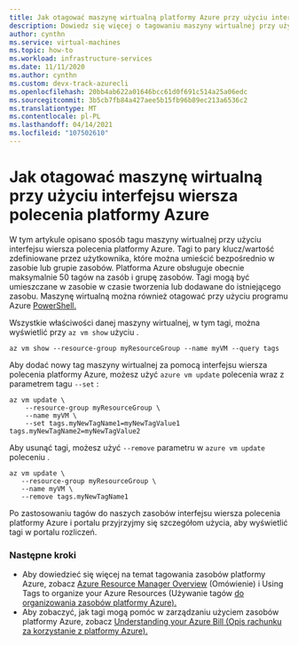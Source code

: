 ```yaml
---
title: Jak otagować maszynę wirtualną platformy Azure przy użyciu interfejsu wiersza polecenia platformy Azure
description: Dowiedz się więcej o tagowaniu maszyny wirtualnej przy użyciu interfejsu wiersza polecenia platformy Azure.
author: cynthn
ms.service: virtual-machines
ms.topic: how-to
ms.workload: infrastructure-services
ms.date: 11/11/2020
ms.author: cynthn
ms.custom: devx-track-azurecli
ms.openlocfilehash: 20bb4ab622a01646bcc61d0f691c514a25a06edc
ms.sourcegitcommit: 3b5cb7fb84a427aee5b15fb96b89ec213a6536c2
ms.translationtype: MT
ms.contentlocale: pl-PL
ms.lasthandoff: 04/14/2021
ms.locfileid: "107502610"
---
```

# <a name="how-to-tag-a-vm-using-the-azure-cli"></a>Jak otagować maszynę wirtualną przy użyciu interfejsu wiersza polecenia platformy Azure

W tym artykule opisano sposób tagu maszyny wirtualnej przy użyciu interfejsu wiersza polecenia platformy Azure. Tagi to pary klucz/wartość zdefiniowane przez użytkownika, które można umieścić bezpośrednio w zasobie lub grupie zasobów. Platforma Azure obsługuje obecnie maksymalnie 50 tagów na zasób i grupę zasobów. Tagi mogą być umieszczane w zasobie w czasie tworzenia lub dodawane do istniejącego zasobu. Maszynę wirtualną można również otagować przy użyciu programu Azure [PowerShell.](tag-powershell.md)


Wszystkie właściwości danej maszyny wirtualnej, w tym tagi, można wyświetlić przy `az vm show` użyciu .

```azurecli-interactive
az vm show --resource-group myResourceGroup --name myVM --query tags
```

Aby dodać nowy tag maszyny wirtualnej za pomocą interfejsu wiersza polecenia platformy Azure, możesz użyć `azure vm update` polecenia wraz z parametrem tagu `--set` :

```azurecli-interactive
az vm update \
    --resource-group myResourceGroup \
    --name myVM \
    --set tags.myNewTagName1=myNewTagValue1 tags.myNewTagName2=myNewTagValue2
```

Aby usunąć tagi, możesz użyć `--remove` parametru w `azure vm update` poleceniu .

```azurecli-interactive
az vm update \
   --resource-group myResourceGroup \
   --name myVM \
   --remove tags.myNewTagName1
```

Po zastosowaniu tagów do naszych zasobów interfejsu wiersza polecenia platformy Azure i portalu przyjrzyjmy się szczegółom użycia, aby wyświetlić tagi w portalu rozliczeń.

### <a name="next-steps"></a>Następne kroki

- Aby dowiedzieć się więcej na temat tagowania zasobów platformy Azure, zobacz [Azure Resource Manager Overview](../azure-resource-manager/management/overview.md) (Omówienie) i Using Tags to organize your Azure Resources (Używanie tagów [do organizowania zasobów platformy Azure).](../azure-resource-manager/management/tag-resources.md)
- Aby zobaczyć, jak tagi mogą pomóc w zarządzaniu użyciem zasobów platformy Azure, zobacz [Understanding your Azure Bill (Opis rachunku za korzystanie z platformy Azure).](../cost-management-billing/understand/review-individual-bill.md)
